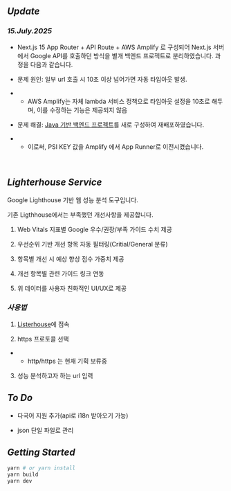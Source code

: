 ## <i>Update</i>

### <i>15.July.2025</i>

- Next.js 15 App Router + API Route + AWS Amplify 로 구성되어 Next.js 서버에서 Google API를 호출하던 방식을 별개 백엔드 프로젝트로 분리하였습니다. 과정을 다음과 같습니다.

- 문제 원인: 일부 url 호출 시 10초 이상 넘어가면 자동 타임아웃 발생.

- - AWS Amplify는 자체 lambda 서비스 정책으로 타임아웃 설정을 10초로 해두며, 이를 수정하는 기능은 제공되지 않음

- 문제 해결: [Java 기반 백엔드 프로젝트](https://github.com/0biglife/lighterhouse-back)를 새로 구성하여 재배포하였습니다.

- - 이로써, PSI KEY 값을 Amplify 에서 App Runner로 이전시켰습니다.

<br />

## <i>Lighterhouse Service</i>

Google Lighthouse 기반 웹 성능 분석 도구입니다.

기존 Ligthhouse에서는 부족했던 개선사항을 제공합니다.

1. Web Vitals 지표별 Google 우수/권장/부족 가이드 수치 제공

2. 우선순위 기반 개선 항목 자동 필터링(Critial/General 분류)

3. 항목별 개선 시 예상 향상 점수 가중치 제공

4. 개선 항목별 관련 가이드 링크 연동

5. 위 데이터를 사용자 친화적인 UI/UX로 제공

### <i>사용법</i>

1. [Listerhouse](https://lighterhouse.0biglife.com/)에 접속

2. https 프로토콜 선택

- - http/https 는 현재 기획 보류중

3. 성능 분석하고자 하는 url 입력

## <i>To Do</i>

- 다국어 지원 추가(api로 i18n 받아오기 가능)

- json 단일 파일로 관리

## <i>Getting Started</i>

```bash
yarn # or yarn install
yarn build
yarn dev
```
